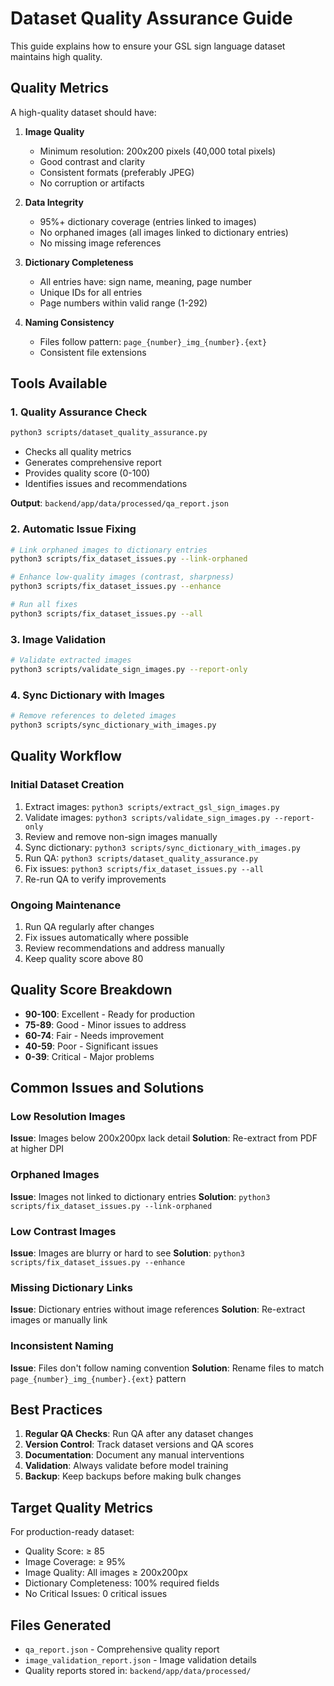 # Dataset Quality Assurance Guide

This guide explains how to ensure your GSL sign language dataset maintains high quality.

## Quality Metrics

A high-quality dataset should have:

1. **Image Quality**
   - Minimum resolution: 200x200 pixels (40,000 total pixels)
   - Good contrast and clarity
   - Consistent formats (preferably JPEG)
   - No corruption or artifacts

2. **Data Integrity**
   - 95%+ dictionary coverage (entries linked to images)
   - No orphaned images (all images linked to dictionary entries)
   - No missing image references

3. **Dictionary Completeness**
   - All entries have: sign name, meaning, page number
   - Unique IDs for all entries
   - Page numbers within valid range (1-292)

4. **Naming Consistency**
   - Files follow pattern: `page_{number}_img_{number}.{ext}`
   - Consistent file extensions

## Tools Available

### 1. Quality Assurance Check
```bash
python3 scripts/dataset_quality_assurance.py
```
- Checks all quality metrics
- Generates comprehensive report
- Provides quality score (0-100)
- Identifies issues and recommendations

**Output**: `backend/app/data/processed/qa_report.json`

### 2. Automatic Issue Fixing
```bash
# Link orphaned images to dictionary entries
python3 scripts/fix_dataset_issues.py --link-orphaned

# Enhance low-quality images (contrast, sharpness)
python3 scripts/fix_dataset_issues.py --enhance

# Run all fixes
python3 scripts/fix_dataset_issues.py --all
```

### 3. Image Validation
```bash
# Validate extracted images
python3 scripts/validate_sign_images.py --report-only
```

### 4. Sync Dictionary with Images
```bash
# Remove references to deleted images
python3 scripts/sync_dictionary_with_images.py
```

## Quality Workflow

### Initial Dataset Creation
1. Extract images: `python3 scripts/extract_gsl_sign_images.py`
2. Validate images: `python3 scripts/validate_sign_images.py --report-only`
3. Review and remove non-sign images manually
4. Sync dictionary: `python3 scripts/sync_dictionary_with_images.py`
5. Run QA: `python3 scripts/dataset_quality_assurance.py`
6. Fix issues: `python3 scripts/fix_dataset_issues.py --all`
7. Re-run QA to verify improvements

### Ongoing Maintenance
1. Run QA regularly after changes
2. Fix issues automatically where possible
3. Review recommendations and address manually
4. Keep quality score above 80

## Quality Score Breakdown

- **90-100**: Excellent - Ready for production
- **75-89**: Good - Minor issues to address
- **60-74**: Fair - Needs improvement
- **40-59**: Poor - Significant issues
- **0-39**: Critical - Major problems

## Common Issues and Solutions

### Low Resolution Images
**Issue**: Images below 200x200px lack detail
**Solution**: Re-extract from PDF at higher DPI

### Orphaned Images
**Issue**: Images not linked to dictionary entries
**Solution**: `python3 scripts/fix_dataset_issues.py --link-orphaned`

### Low Contrast Images
**Issue**: Images are blurry or hard to see
**Solution**: `python3 scripts/fix_dataset_issues.py --enhance`

### Missing Dictionary Links
**Issue**: Dictionary entries without image references
**Solution**: Re-extract images or manually link

### Inconsistent Naming
**Issue**: Files don't follow naming convention
**Solution**: Rename files to match `page_{number}_img_{number}.{ext}` pattern

## Best Practices

1. **Regular QA Checks**: Run QA after any dataset changes
2. **Version Control**: Track dataset versions and QA scores
3. **Documentation**: Document any manual interventions
4. **Validation**: Always validate before model training
5. **Backup**: Keep backups before making bulk changes

## Target Quality Metrics

For production-ready dataset:
- Quality Score: ≥ 85
- Image Coverage: ≥ 95%
- Image Quality: All images ≥ 200x200px
- Dictionary Completeness: 100% required fields
- No Critical Issues: 0 critical issues

## Files Generated

- `qa_report.json` - Comprehensive quality report
- `image_validation_report.json` - Image validation details
- Quality reports stored in: `backend/app/data/processed/`

